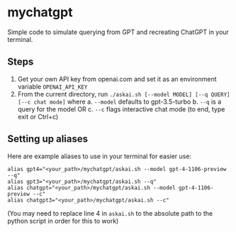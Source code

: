 # mychatgpt

Simple code to simulate querying from GPT and recreating ChatGPT in your terminal.

## Steps
1. Get your own API key from openai.com and set it as an environment variable `OPENAI_API_KEY`
2. From the current directory, run `./askai.sh [--model MODEL] [--q QUERY] [--c chat mode]` where
  a. `--model` defaults to gpt-3.5-turbo
  b. `--q` is a query for the model OR
  c. `--c` flags interactive chat mode (to end, type exit or Ctrl+c)

## Setting up aliases
Here are example aliases to use in your terminal for easier use:
```
alias gpt4="<your_path>/mychatgpt/askai.sh --model gpt-4-1106-preview --q"
alias gpt3="<your_path>/mychatgpt/askai.sh --q"
alias chatgpt="<your_path>/mychatgpt/askai.sh --model gpt-4-1106-preview --c"
alias chatgpt3="<your_path>/mychatgpt/askai.sh --c"
```
(You may need to replace line 4 in `askai.sh` to the absolute path to the python script in order for this to work)
